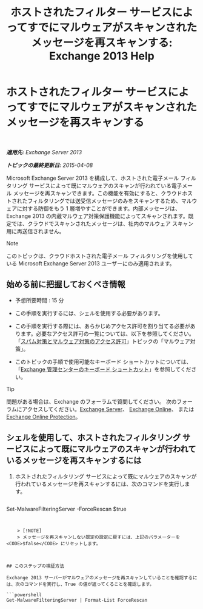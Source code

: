 ﻿---
title: 'ホストされたフィルター サービスによってすでにマルウェアがスキャンされたメッセージを再スキャンする: Exchange 2013 Help'
TOCTitle: ホストされたフィルター サービスによってすでにマルウェアがスキャンされたメッセージを再スキャンする
ms:assetid: ad3b6f65-6399-4a4b-8679-2e4f7f74bbbe
ms:mtpsurl: https://technet.microsoft.com/ja-jp/library/JJ150548(v=EXCHG.150)
ms:contentKeyID: 48269925
ms.date: 04/24/2018
mtps_version: v=EXCHG.150
ms.translationtype: HT
---

# ホストされたフィルター サービスによってすでにマルウェアがスキャンされたメッセージを再スキャンする

 

_**適用先:** Exchange Server 2013_

_**トピックの最終更新日:** 2015-04-08_

Microsoft Exchange Server 2013 を構成して、ホストされた電子メール フィルタリング サービスによって既にマルウェアのスキャンが行われている電子メール メッセージを再スキャンできます。この機能を有効にすると、クラウドホストされたフィルタリングでは送受信メッセージのみをスキャンするため、マルウェアに対する防御をもう 1 層増やすことができます。内部メッセージは、Exchange 2013 の内蔵マルウェア対策保護機能によってスキャンされます。既定では、クラウドでスキャンされたメッセージは、社内のマルウェア スキャン用に再送信されません。


> [!NOTE]
> このトピックは、クラウドホストされた電子メール フィルタリングを使用している Microsoft Exchange Server 2013 ユーザーにのみ適用されます。



## 始める前に把握しておくべき情報

  - 予想所要時間 : 15 分

  - この手順を実行するには、シェルを使用する必要があります。

  - この手順を実行する際には、あらかじめアクセス許可を割り当てる必要があります。必要なアクセス許可の一覧については、以下を参照してください。「[スパム対策とマルウェア対策のアクセス許可](anti-spam-and-anti-malware-permissions-exchange-2013-help.md)」トピックの「マルウェア対策」。

  - このトピックの手順で使用可能なキーボード ショートカットについては、「[Exchange 管理センターのキーボード ショートカット](keyboard-shortcuts-in-the-exchange-admin-center-exchange-online-protection-help.md)」を参照してください。


> [!TIP]
> 問題がある場合は、Exchange のフォーラムで質問してください。 次のフォーラムにアクセスしてください。<A href="https://go.microsoft.com/fwlink/p/?linkid=60612">Exchange Server</A>、 <A href="https://go.microsoft.com/fwlink/p/?linkid=267542">Exchange Online</A>、 または <A href="https://go.microsoft.com/fwlink/p/?linkid=285351">Exchange Online Protection</A>。



## シェルを使用して、ホストされたフィルタリング サービスによって既にマルウェアのスキャンが行われているメッセージを再スキャンするには

1.  ホストされたフィルタリング サービスによって既にマルウェアのスキャンが行われているメッセージを再スキャンするには、次のコマンドを実行します。
    
    ```powershell
Set-MalwareFilteringServer -ForceRescan $true
```
    

    > [!NOTE]
    > メッセージを再スキャンしない既定の設定に戻すには、上記のパラメーターを <CODE>$false</CODE> にリセットします。



## このステップの検証方法

Exchange 2013 サーバーがマルウェアのメッセージを再スキャンしていることを確認するには、次のコマンドを実行し、True の値が返ってくることを確認します。

```powershell
Get-MalwareFilteringServer | Format-List ForceRescan
```

